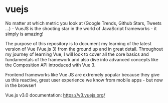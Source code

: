 # vuejs
No matter at which metric you look at (Google Trends, Github Stars, Tweets ...) - VueJS is the shooting star in the world of JavaScript frameworks - it simply is amazing!

The purpose of this repository is to document my learning of the latest version of Vue (Vue.js 3) from the ground up and in great detail.
Throughout my journey of learning Vue, I will look to cover all the core basics and fundamentals of the framework and also dive into advanced concepts like the Composition API introduced with Vue 3.

Frontend frameworks like Vue JS are extremely popular because they give us this reactive, great user experience we know from mobile apps - but now in the browser!

Vue.js v3.0 documentation: https://v3.vuejs.org/
